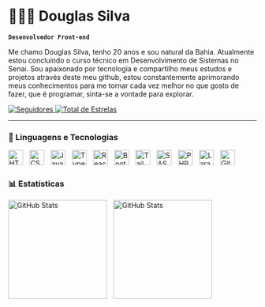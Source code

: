 # 👨🏾‍💻 Douglas Silva

**`Desenvolvedor Front-end`**

Me chamo Douglas Silva, tenho 20 anos e sou natural da Bahia. Atualmente estou concluindo o curso técnico em Desenvolvimento de Sistemas no Senai. Sou apaixonado por tecnologia e compartilho meus estudos e projetos através deste meu github, estou constantemente aprimorando meus conhecimentos para me tornar cada vez melhor no que gosto de fazer, que é programar, sinta-se a vontade para explorar.

<p align="left">
   <a href="https://github.com/douglass154?tab=followers">
      <img 
         alt="Seguidores" 
         title="Me siga no Github" 
         src="https://custom-icon-badges.demolab.com/github/followers/douglass154?color=236ad3&labelColor=1155ba&style=for-the-badge&logo=github&label=Seguidores&logoColor=white"
      />
   </a>
   <a href="https://github.com/douglass154?tab=repositories&sort=stargazers">
      <img 
         alt="Total de Estrelas" 
         title="Total de Estrelas Github" 
         src="https://custom-icon-badges.demolab.com/github/stars/douglass154?color=55960&labelColor=488207&style=for-the-badge&logo=star&label=estrelas"
      />
   </a>
</p>

---

### 🤖 Linguagens e Tecnologias

<img 
   align="left" 
   alt="HTML"
   title="HTML" 
   width="30px" 
   style="padding-right: 10px;" 
   src="https://cdn.jsdelivr.net/gh/devicons/devicon@latest/icons/html5/html5-original.svg" 
/>
<img 
   align="left" 
   alt="CSS" 
   title="CSS"
   width="30px" 
   style="padding-right: 10px;" 
   src="https://cdn.jsdelivr.net/gh/devicons/devicon@latest/icons/css3/css3-original.svg" 
/>
<img 
   align="left" 
   alt="JavaScript" 
   title="JavaScript"
   width="30px" 
   style="padding-right: 10px;" 
   src="https://cdn.jsdelivr.net/gh/devicons/devicon@latest/icons/javascript/javascript-original.svg" 
/>
<img 
   align="left" 
   alt="TypeScript"
   title="TypeScript" 
   width="30px" 
   style="padding-right: 10px;" 
   src="https://cdn.jsdelivr.net/gh/devicons/devicon@latest/icons/typescript/typescript-original.svg" 
/>
<img 
   align="left" 
   alt="React"
   title="React" 
   width="30px" 
   style="padding-right: 10px;" 
   src="https://cdn.jsdelivr.net/gh/devicons/devicon@latest/icons/react/react-original.svg" 
/>
<img 
   align="left" 
   alt="Bootstrap"
   title="Bootstrap" 
   width="30px" 
   style="padding-right: 10px;" 
   src="https://cdn.jsdelivr.net/gh/devicons/devicon@latest/icons/bootstrap/bootstrap-original.svg" 
/>
<img 
   align="left" 
   alt="Tailwind" 
   title="Tailwind"
   width="30px" 
   style="padding-right: 10px;" 
   src="https://cdn.jsdelivr.net/gh/devicons/devicon@latest/icons/tailwindcss/tailwindcss-original.svg" 
/>
<img 
   align="left" 
   alt="SASS" 
   title="SASS"
   width="30px" 
   style="padding-right: 10px;" 
   src="https://cdn.jsdelivr.net/gh/devicons/devicon@latest/icons/sass/sass-original.svg" 
/>
<img 
   align="left" 
   alt="PHP" 
   title="PHP"
   width="30px" 
   style="padding-right: 10px;" 
   src="https://cdn.jsdelivr.net/gh/devicons/devicon@latest/icons/php/php-original.svg" 
/>
<img 
   align="left" 
   alt="Laravel" 
   title="Laravel"
   width="30px" 
   style="padding-right: 10px;" 
   src="https://cdn.jsdelivr.net/gh/devicons/devicon@latest/icons/laravel/laravel-original.svg" 
/>
<img 
   align="left" 
   alt="Git" 
   title="Git"
   width="30px" 
   style="padding-right: 10px;" 
   src="https://cdn.jsdelivr.net/gh/devicons/devicon@latest/icons/git/git-original.svg" 
/>

<br/>
<br/>

### 📊 Estatísticas

<p>
   <img 
      align="left" 
      alt="GitHub Stats" 
      height="200" 
      style="padding-right: 10px;" 
      src="https://github-readme-stats.vercel.app/api?username=douglass154&show_icons=true&theme=radical&include_all_commits=true&locale=pt-br" 
   />

   <img 
      align="left" 
      alt="GitHub Stats" 
      height="200" 
      src="https://github-readme-stats.vercel.app/api/top-langs/?username=douglass154&theme=radical&layout=compact&custom_title=Tecnologias&langs_count=6" 
   />

</p>
